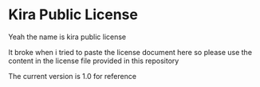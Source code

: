 # Kira Public License

Yeah the name is kira public license

It broke when i tried to paste the license document here so please use the content in the license file provided in this repository

The current version is 1.0 for reference
